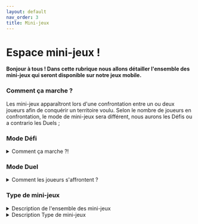 ```yaml
---
layout: default
nav_order: 3
title: Mini-jeux
---
```

# Espace mini-jeux !
**Bonjour à tous ! 
Dans cette rubrique nous allons détailler l'ensemble des mini-jeux qui seront disponible sur notre jeux mobile.**

### Comment ça marche ?
Les mini-jeux apparaîtront lors d'une confrontation entre un ou deux joueurs afin de conquérir un territoire voulu.
Selon le nombre de joueurs en confrontation, le mode de mini-jeux sera différent, nous aurons les Défis ou a contrario les Duels ;

### Mode Défi
<details>
<summary>Comment ça marche ?!</summary>

Lorsqu'un joueur convoite des cases territoire neutres (cf *cases territoire*, *aperçu*), il relève un défi. 

Il s'agit de mini-jeux solos, pouvant prendre diverses formes : questions-réponses, motifs à reproduire,
énigmes à résoudre... ils sont variés et intéractifs !
c'est à dire que lorsqu'un joueur convoite un territoire, un onglet "Défi" apparait
  
Ce mode de jeu permet au joueur de choisir un certain nombre de case à parier (photo à venir), 
ainsi que le type de jeu à effectuer.
Un chronomètre se laissera dès lorsque le joueur aura accepter son défi !

    
Dans le cas ou le joueur gagne : Ce dernier gagne alors la mise qu'il s'est assigné puis reprend le jeu.
        
Puis dans le cas ou le joueur perd  : Il se verra retirer le nombre de case misées pendant la pré-disposition du défis, 
puis peut reprendre à son tour le jeu. 
</details>



   
        
### Mode Duel
<details>
<summary>Comment les joueurs s'affrontent ?</summary>

Ce n'est que lorsqu'un joueur convoite une zone occupée (cf *cases territoire*, *aperçu*), adjacente à son territoire, il peut provoquer le joueur adverse en duel. Les deux joueurs reçoivent alors une carte duel (cf *cartes duel*, *aperçu*).
Ce dernier mode de jeu se lancera lorsqu'un joueur (appelé actif)
décide de conquérir un certain nombre de case qui dans ce cas est adjacent à un ou plusieurs autres joueurs (eux appelés passifs), 
le joueur passif verra apparaître alors un onglet "Duels", en cliquant dessus il verra apparaître une page dans laquelle 
il pourra choisir à la fois le nombre de case à parier mais aussi quel joueur à affronter dans le cas ou il y aurait +>2joueurs.

       
Cas ou le joueur actif gagne : Il (re)gagne la mise qu'il avait mit ainsi que la mise prévu, le joueur passif, lui, 
ne perd pas ses cases misés mais perds le nombre de case misé par le joueur adverse. 
        
Cas ou le joueur perd  : Il se verra retirer le nombre de case misée pendant la pré-disposition du défis, 
puis peut reprendre à son tour le jeu.

Le joueur gagnant remporte le nombre de cases territoire indiqué sur la carte duel, provenant du territoire du perdant. 


</details>
    
### Type de mini-jeux

<details>
<summary>Description de l'ensemble des mini-jeux</summary>
  Dans cette partie, nous allons détailler les différents  mini-jeux présent pour les deux modes.
    
En premier lieu, concernant le Mode Défi, ce dernier est composé de 6 différents mini-jeux dans lequel nous pouvons retrouver :
    
* *Reproduction d'image* : Ce mini-jeu concernera comme son nom l'indique le reproduction d'image dans lequel

* *Egnimes* :

* *7 differences* : 2 images/7 différences ; 7 différences seont à trouver selon 2 images avec un nombre illimités de mauvaises réponses

* *Traduction* : Dans ce mini-jeu, il apparaîtra une succession de phrase dans divers langages(Russe/Japonais/Anglais/Espagnol/Allemand) ; le joueur devra tour par tour traduire l'ensemble des 7 différentes phrases en français.

* *Où est Charlie ?* : Dois-je le présenter ? Sur une carte, remplie de personnage, le joueur devra retrouver "Charlie" qui adore porter des habits rayés et se cacher !

En second temps, nous avons les 6 mini-jeux du mode Duel :


* *Le Labyrinthe* : 1 labyrinthe/2 joueurs/2 clés ; Chaque joueur est disposé à chaque extrémité du labyrinthe, dès le commcement du chrono, les deux joueurs devront arrivé au centre du labyrinthe récupéré leur clé et la rapporter le plus vite possible à son équipe. 

* *Jeu de logique* : Ce mode de jeu est basé sur les différents jeu (à compléter)

* *Rally* : 2 routes/2 joueurs ; chaque joueur est en posséssion d'une voiture, les deux véhicules roulent de plus en plus vite, le but des deux joueurs est d'éviter le plus d'obstacle possible. Les joueurs pourront utiliser les touches "fléches Droite/gauche" afin de pouvoir éviter les obstacles.

* *Lutte* :  ici, les deux joueurs devront éjecter le joueur adverse hors de sa zone, ils devront spammer le touche "espace" le plus vite possible.

* *Compteur aveugle* : Un compteur de 10.00 s se lancera, il restera visible jusqu'a 2.50 s puis continuera indéfiniment, jusqu'à ce que les deux joueurs pressent la touche "espace". Le but, ici, est d'estimer le plus précisément lorsque le compteur arrive à 10.00 s, les deux joueurs devront donc appuyer sur la touche "espace", le joueur étant le plus proche de 10.00 s remporte la partie.

* *Les Nageurs* :
</details>

<details>
<summary>Description Type de mini-jeux</summary>
  Dans cette partie, nous allons détailler les différents types de mini-jeux présent pour les deux modes.
</details>



    
